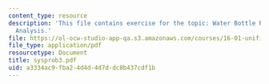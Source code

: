 ```yaml
---
content_type: resource
description: 'This file contains exercise for the topic: Water Bottle Rocket Performance
  Analysis.'
file: https://ol-ocw-studio-app-qa.s3.amazonaws.com/courses/16-01-unified-engineering-i-ii-iii-iv-fall-2005-spring-2006/a3334ac9fba24d4d4d7ddc8b437cdf1b_sysprob3.pdf
file_type: application/pdf
resourcetype: Document
title: sysprob3.pdf
uid: a3334ac9-fba2-4d4d-4d7d-dc8b437cdf1b
---
```

